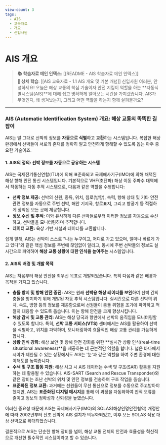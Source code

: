 ```yaml
---
view-count: 3
tags:
  - AIS
  - 교육자료
  - 개요
  - 신입사원
---
```

# AIS 개요

> **📚 학습자료 메인 인덱스**: [[README - AIS 학습자료 메인 인덱스]]  
> **📖 상세 학습**: [[AIS 교육자료 - 1.1 AIS 개요 및 기본 개념]]
신입사원 여러분, 안녕하세요! 오늘은 해상 교통의 핵심 기술이자 안전 지킴이 역할을 하는 **자동식별시스템(AIS)**에 대해 쉽고 명확하게 알아보는 시간을 가지겠습니다. AIS가 무엇인지, 왜 생겨났는지, 그리고 어떤 역할을 하는지 함께 살펴볼까요?

---

### **AIS (Automatic Identification System) 개요: 해상 교통의 똑똑한 길잡이**

AIS는 말 그대로 선박의 정보를 **자동으로 식별**하고 **교환**하는 시스템입니다. 복잡한 해상 환경에서 선박들이 서로의 존재를 정확히 알고 안전하게 항해할 수 있도록 돕는 아주 중요한 기술이죠.

#### **1. AIS의 정의: 선박 정보를 자동으로 공유하는 시스템**

AIS는 국제전기통신연합(ITU)에 의해 표준화되고 국제해사기구(IMO)에 의해 채택된 해상 항해 안전 통신 시스템입니다. 기본적으로 VHF(초단파) 해상 이동 주파수 대역에서 작동하는 자동 추적 시스템으로, 다음과 같은 역할을 수행합니다:

- **선박 정보 제공:** 선박의 신원, 종류, 위치, 침로(방향), 속력, 항해 상태 및 기타 안전 관련 정보를 자동으로 주변 선박, 해안 기지국, 항로표지, 그리고 항공기 등 적절하게 장착된 모든 곳에 제공합니다.
- **정보 수신 및 추적:** 이와 유사하게 다른 선박들로부터 이러한 정보를 자동으로 수신하고, 선박들을 모니터링하며 추적합니다.
- **데이터 교환:** 육상 기반 시설과 데이터를 교환합니다.

쉽게 말해, AIS는 선박이 스스로 "나는 누구이고, 어디로 가고 있으며, 얼마나 빠르게 가고 있다"와 같은 핵심 정보를 주변에 끊임없이 알리고, 동시에 주변 선박들의 정보도 실시간으로 파악하여 **해상 교통 상황에 대한 인식을 높여주는** 시스템입니다.

#### **2. AIS의 배경 및 개발 목적**

AIS는 처음부터 해상 안전을 최우선 목표로 개발되었습니다. 특히 다음과 같은 배경과 목적을 가지고 있습니다.

- **충돌 방지 및 항해 안전 증진:** AIS는 원래 **선박용 해상 레이더를 보완**하여 선박 간의 충돌을 방지하기 위해 개발된 자동 추적 시스템입니다. 실시간으로 다른 선박의 위치, 속도, 방향 등의 정보를 제공함으로써 선원들이 충돌 위험을 조기에 파악하고 적절히 대응할 수 있도록 돕습니다. 이는 항해 안전을 크게 향상시킵니다.
- **해상 감시 및 교통 관리:** AIS는 해상 당국과 항만에서 선박의 움직임을 모니터링할 수 있도록 합니다. 특히, **선박 교통 서비스(VTS)** 센터에서는 AIS를 활용하여 선박을 식별하고, 위치를 파악하며, 모니터링하여 효율적인 해상 교통 관리를 가능하게 합니다.
- **상황 인식 강화:** 해상 보안 및 항해 안전 강화를 위한 **실시간 상황 인식(real-time situational awareness)**을 제공하는 데 근본적인 역할을 합니다. 넓은 바다에서 시야가 제한될 수 있는 상황에서도 AIS는 '눈'과 같은 역할을 하여 주변 환경에 대한 이해도를 높여줍니다.
- **수색 및 구조 활동 지원:** 해상 사고 시 AIS 데이터는 수색 및 구조(SAR) 활동을 지원하는 데 활용될 수 있습니다. AIS-SART (Search and Rescue Transponder)와 같은 장비는 조난 선박의 위치 및 안전 정보를 전송하여 구조 작업을 돕습니다.
- **표준화된 정보 교환:** 과거에는 선원들이 무선 통신으로 정보를 수동으로 주고받아야 했지만, AIS는 **표준화된 디지털 메시지**를 통해 이 과정을 자동화하여 인적 오류를 줄이고 정보의 정확성과 신뢰성을 높였습니다.

이러한 중요성 때문에 AIS는 국제해사기구(IMO)의 SOLAS(해상인명안전협약) 개정안에 따라 2002년부터 신조 선박에 AIS 설치가 의무화되었고, 이후 모든 SOLAS 적용 대상 선박으로 확대되었습니다.

결론적으로 AIS는 단순한 항해 장비를 넘어, 해상 교통 전체의 안전과 효율성을 혁신적으로 개선한 필수적인 시스템이라고 할 수 있습니다.